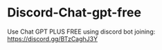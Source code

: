 # Discord-Chat-gpt-free
Use Chat GPT PLUS FREE using discord bot joining: https://discord.gg/BTzCaghJ3Y







                                                                                                                                                                                 